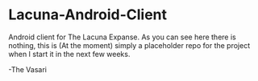 Lacuna-Android-Client
=====================

Android client for The Lacuna Expanse. As you can see here there is nothing, this is (At the moment) simply a placeholder repo for the project when I start it in the next few weeks.


-The Vasari